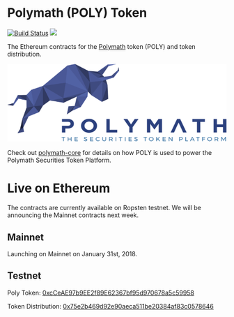 # Polymath (POLY) Token

[![Build Status](https://travis-ci.org/PolymathNetwork/polymath-token-distribution.svg?branch=master)](https://travis-ci.org/PolymathNetwork/polymath-token-distribution) <a href="https://t.me/polymathnetwork" target="_blank"><img src="https://img.shields.io/badge/50k+-telegram-blue.svg"></a>

The Ethereum contracts for the [Polymath](https://polymath.network) token  (POLY) and token distribution.

![Polymath](Polymath.png)

Check out [polymath-core](https://github.com/PolymathNetwork/polymath-core) for details on how POLY is used to power the Polymath Securities Token Platform.

# Live on Ethereum

The contracts are currently available on Ropsten testnet. We will be announcing the Mainnet contracts next week.

## Mainnet
Launching on Mainnet on January 31st, 2018.

## Testnet

Poly Token: [0xcCeAE97b9EE2f89E62367bf95d970678a5c59958](https://ropsten.etherscan.io/address/0xcceae97b9ee2f89e62367bf95d970678a5c59958#code)

Token Distribution: [0x75e2b469d92e90aeca511be20384af83c0578646](https://ropsten.etherscan.io/address/0x75e2b469d92e90aeca511be20384af83c0578646#code)
